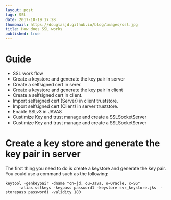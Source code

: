 ```yaml
---
layout: post
tags: SSL
date: 2017-10-19 17:28
thumbnail: https://douglasjd.github.io/blog/images/ssl.jpg
title: How does SSL works
published: true
---
```

Guide
============
- SSL work flow
- Create a keystore and generate the key pair in server
- Create a selfsigned cert in serer.
- Create a keystore and generate the key pair in client
- Create a selfsigned cert in client.
- Import selfsigned cert (Server) in client truststore.
- Import selfsigned cert (Client) in server truststore.
- Enable SSLv3 in JAVA8
- Custimize Key and trust manage and create a SSLSocketServer
- Custimize Key and trust manage and create a SSLSocketServer

Create a key store and generate the key pair in server
============
The first thing you need to do is create a keystore and generate the key pair. You could use a command such as the following:
```
keytool -genkeypair -dname "cn=jd, ou=Java, o=Oracle, c=SG"
      -alias sslkeys -keypass password1 -keystore svr_keystore.jks  -storepass password1 -validity 180
```
